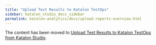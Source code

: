 ```yaml
---
title: "Upload Test Results to Katalon TestOps"
sidebar: katalon_studio_docs_sidebar
permalink: katalon-analytics/docs/upload-reports-overview.html
---
```


The content has been moved to [Upload Test Results to Katalon TestOps from Katalon Studio](https://docs.katalon.com/katalon-studio/docs/katalon-analytics-beta-integration.html).
